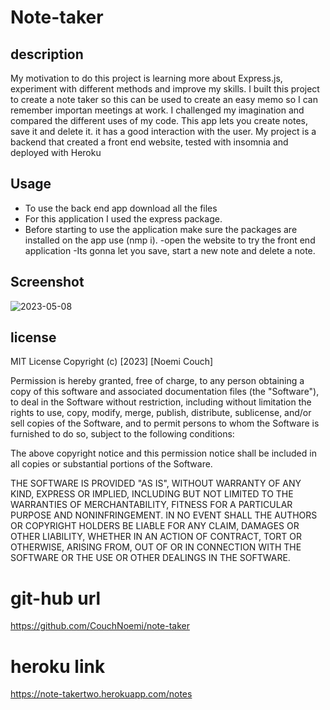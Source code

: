 # Note-taker

## description
My motivation to do this project is learning more about Express.js, experiment with different methods and improve my skills. I built this project to create a note taker so  this can be used to create an easy memo so I can remember importan meetings at work. I challenged my imagination and compared the different uses of my code.
This app lets you create notes, save it and delete it. it has a good interaction with the user.
My project is a backend that created a front end website, tested with insomnia and deployed with Heroku

 ## Usage
 - To use the back end app download all the files
 - For this application I used the express package.
-  Before starting to use the application make sure the packages are installed on the app use (nmp i).
-open the website to try the front end application
-Its gonna let you save, start a new note and delete a note.

## Screenshot
![2023-05-08](https://user-images.githubusercontent.com/116734415/236988130-d9f06dd1-aa4f-474b-a688-ccfb142026ab.png)


## license
MIT License
Copyright (c) [2023] [Noemi Couch]

Permission is hereby granted, free of charge, to any person obtaining a copy
of this software and associated documentation files (the "Software"), to deal
in the Software without restriction, including without limitation the rights
to use, copy, modify, merge, publish, distribute, sublicense, and/or sell
copies of the Software, and to permit persons to whom the Software is
furnished to do so, subject to the following conditions:

The above copyright notice and this permission notice shall be included in all
copies or substantial portions of the Software.

THE SOFTWARE IS PROVIDED "AS IS", WITHOUT WARRANTY OF ANY KIND, EXPRESS OR
IMPLIED, INCLUDING BUT NOT LIMITED TO THE WARRANTIES OF MERCHANTABILITY,
FITNESS FOR A PARTICULAR PURPOSE AND NONINFRINGEMENT. IN NO EVENT SHALL THE
AUTHORS OR COPYRIGHT HOLDERS BE LIABLE FOR ANY CLAIM, DAMAGES OR OTHER
LIABILITY, WHETHER IN AN ACTION OF CONTRACT, TORT OR OTHERWISE, ARISING FROM,
OUT OF OR IN CONNECTION WITH THE SOFTWARE OR THE USE OR OTHER DEALINGS IN THE
SOFTWARE.


# git-hub url
https://github.com/CouchNoemi/note-taker

# heroku link

 https://note-takertwo.herokuapp.com/notes